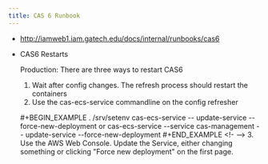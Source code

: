 ```yaml
---
title: CAS 6 Runbook
---
```


- http://iamweb1.iam.gatech.edu/docs/internal/runbooks/cas6
- CAS6 Restarts
  
  Production: There are three ways to restart CAS6
  
  1. Wait after config changes. The refresh process should restart the containers
  1. Use the cas-ecs-service commandline on the config refresher 
  
  #+BEGIN_EXAMPLE
  . /srv/setenv
  cas-ecs-service -- update-service --force-new-deployment
  or
  cas-ecs-service --service cas-management -- update-service --force-new-deployment
  #+END_EXAMPLE
  <!- -->
  3. Use the AWS Web Console. Update the Service, either changing something or clicking "Force new deployment" on the first page.